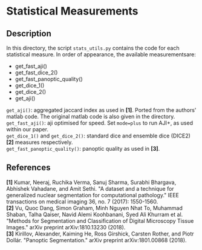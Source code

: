 
# Statistical Measurements

## Description

In this directory, the script `stats_utils.py` contains the code for each statistical measure. In order of appearance, the available measurementsare:

- get_fast_aji()
- get_fast_dice_2()
- get_fast_panoptic_quality()
- get_dice_1()
- get_dice_2()
- get_aji()

`get_aji()`: aggregated jaccard index as used in **[1]**. Ported from the authors' matlab code. The original matlab code is also given in the directory. <br/>
`get_fast_aji()`: aji optimised for speed. Set `mode=plus` to run AJI+, as used within our paper. <br/>
`get_dice_1()` and `get_dice_2()`: standard dice and ensemble dice (DICE2) **[2]** measures respectively. <br/> `get_fast_panoptic_quality()`: panoptic quality as used in **[3]**.

## References
**[1]**  Kumar, Neeraj, Ruchika Verma, Sanuj Sharma, Surabhi Bhargava, Abhishek Vahadane, and Amit Sethi. "A dataset and a technique for generalized nuclear segmentation for computational pathology." IEEE transactions on medical imaging 36, no. 7 (2017): 1550-1560. <br/>
**[2]** Vu, Quoc Dang, Simon Graham, Minh Nguyen Nhat To, Muhammad Shaban, Talha Qaiser, Navid Alemi Koohbanani, Syed Ali Khurram et al. "Methods for Segmentation and Classification of Digital Microscopy Tissue Images." arXiv preprint arXiv:1810.13230 (2018).  <br/>
**[3]** Kirillov, Alexander, Kaiming He, Ross Girshick, Carsten Rother, and Piotr Dollár. "Panoptic Segmentation." arXiv preprint arXiv:1801.00868 (2018).







